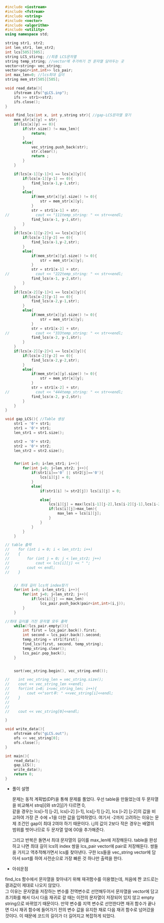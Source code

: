 ```c++
#include <iostream>
#include <fstream>
#include <string>
#include <vector>
#include <algorithm>
#include <utility>
using namespace std;

string str1, str2;
int len_str1, len_str2;
int lcs[505][505];
string LCS_stirng; //최종 LCS문자열
string temp_string; //vector에 추가하기 전 문자열 담아두는 곳
vector<string> vec_string;
vector<pair<int,int>> lcs_pair;
int max_len=0; //lcs최대 길이
string mem_str[505][505];

void read_data(){
    ifstream ifs("gLCS.inp");
    ifs >> str1>>str2;
    ifs.close();
}

void find_lcs(int x, int y,string str){ //gap-LCS문자열 찾기
    mem_str[x][y] = str;
    if(lcs[x][y] == 0){
        if(str.size() != max_len){
            return;
        }
        else{
            vec_string.push_back(str);
            str.clear();
            return ;
        }
    }

    if(lcs[x-1][y-1]+1 == lcs[x][y]){
        if(lcs[x-1][y-1] == 0){
            find_lcs(x-1,y-1,str);
        }
        else{
            if(mem_str[x][y].size() != 0){
                str = mem_str[x][y];
            }
            str = str1[x-1] + str;
//            cout << "111temp_string: " << str<<endl;
            find_lcs(x-1, y-1,str);
        }
    }
    if(lcs[x-1][y-2]+1 == lcs[x][y]){
        if(lcs[x-1][y-2] == 0){
            find_lcs(x-1,y-2,str);
        }
        else{
            if(mem_str[x][y].size() != 0){
                str = mem_str[x][y];
            }
            str = str1[x-1] + str;
//            cout << "222temp_string: " << str<<endl;
            find_lcs(x-1, y-2,str);
        }
    }
    if(lcs[x-2][y-1]+1 == lcs[x][y]){
        if(lcs[x-2][y-1] == 0){
            find_lcs(x-2,y-1,str);
        }
        else{
            if(mem_str[x][y].size() != 0){
                str = mem_str[x][y];
            }
            str = str1[x-2] + str;
//            cout << "333temp_string: " << str<<endl;
            find_lcs(x-2, y-1,str);
        }
    }
    if(lcs[x-2][y-2]+1 == lcs[x][y]){
        if(lcs[x-2][y-2] == 0){
            find_lcs(x-2,y-2,str);
        }
        else{
            if(mem_str[x][y].size() != 0){
                str = mem_str[x][y];
            }
            str = str1[x-2] + str;
//            cout << "444temp_string: " << str<<endl;
            find_lcs(x-2, y-2,str);
        }
    }
}

void gap_LCS(){ //Table 생성
    str1 = '0'+ str1;
    str1 = '0'+ str1;
    len_str1 = str1.size();

    str2 = '0'+ str2;
    str2 = '0'+ str2;
    len_str2 = str2.size();


    for(int i=0; i<len_str1; i++){
        for(int j=0; j<len_str2; j++){
            if(str1[i]=='0' || str2[j]=='0'){
                lcs[i][j] = 0;
            }
            else{
                if(str1[i] != str2[j]) lcs[i][j] = 0;

                else{
                    lcs[i][j] = max(lcs[i-1][j-2],lcs[i-2][j-1],lcs[i-2][j-2],lcs[i-1][j-1])+1;
                    if(lcs[i][j]>max_len){
                        max_len = lcs[i][j];
                    }
                }
            }
        }
    }

// table 출력
//    for (int i = 0; i < len_str1; i++)
//    {
//        for (int j = 0; j < len_str2; j++)
//            cout << lcs[i][j] << " ";
//        cout << endl;
//    }


    // 최대 길이 lcs의 index찾기
    for(int i=0; i<len_str1; i++){
        for(int j=0; j<len_str2; j++){
            if(lcs[i][j] == max_len)
                lcs_pair.push_back(pair<int,int>(i,j));
        }
    }

//최대 길이를 가진 문자열 모두 출력
    while(!lcs_pair.empty()){
        int first = lcs_pair.back().first;
        int second = lcs_pair.back().second;
        temp_string = str1[first];
        find_lcs(first, second, temp_string);
        temp_string.clear();
        lcs_pair.pop_back();
    }


    sort(vec_string.begin(), vec_string.end());

//    int vec_string_len = vec_string.size();
//    cout << vec_string_len <<endl;
//    for(int i=0; i<vec_string_len; i++){
//        cout <<"sort후: " <<vec_string[i]<<endl;
//    }
//
//
//    cout << vec_string[0]<<endl;

}

void write_data(){
    ofstream ofs("gLCS.out");
    ofs << vec_string[0];
    ofs.close();
}

int main(){
    read_data();
    gap_LCS();
    write_data();
    return 0;
}
```

+ 풀이 설명

  문제는 동적 계획법(DP)을 통해 문제를 풀었다.
  우선 table을 만들었는데 두 문자열을 비교해서 strq[i]와 str2[j]가 다르면 0,  
  같을 경우는 lcs[i-1] [j-2], lcs[i-2] [i-1], lcs[j-1] [j-2], lcs [i-2] [j-2]의 값을 비교하여 가장 큰 수에 +1을 더한 값을 입력하였다. 여기서 -2까지 고려하는 이유는 문제 조건인 gap이 최대 2여야 하기 때문이다.   i,j의 값이 2보다 작은 경우는 배열의 범위를 벗어나므로 두 문자열 앞에 00을 추가해준다.

  그리고 반복은 돌면서 최대 문자열의 길이를 max_len에 저장해둔다.
  table을 완성하고 나면 최대 길이 lcs의 index 쌍을 lcs_pair vector에 pair로 저장해둔다.
  쌍들을 가지고 역추적해가면서 lcs를 찾아낸다. 구한 lcs들을 vec_string vector에 담아서 sort를 하여 사전순으로 가장 빠른 것 하나만 출력을 한다.

+  아쉬운점

  find_lcs 함수에서 문자열을 찾아내기 위해 재귀함수를 이용했는데, 처음에 짠 코드로는 결과값이 제대로 나오지 않았다.      
  그 이유는 문자열을 저장하는 변수를 전역변수로 선언해두어서 문자열을 vector에 담고 초기화를 해서 다시 다음 재귀로 갈 때는 이전의 문자열이 저장되어 있지 않고 empty string으로 바뀌었기 때문이다. 만약 변수를 지역 변수로 선언한다면  재귀 함수가 끝나면 다시 재귀 함수에 들어가기 전의 변수 값을 유지한 채로 다음 재귀 함수로 넘어갔을 것이다. 
  이 때문에 코드의 길이가 더 길어지고 복잡하게 되었다.

